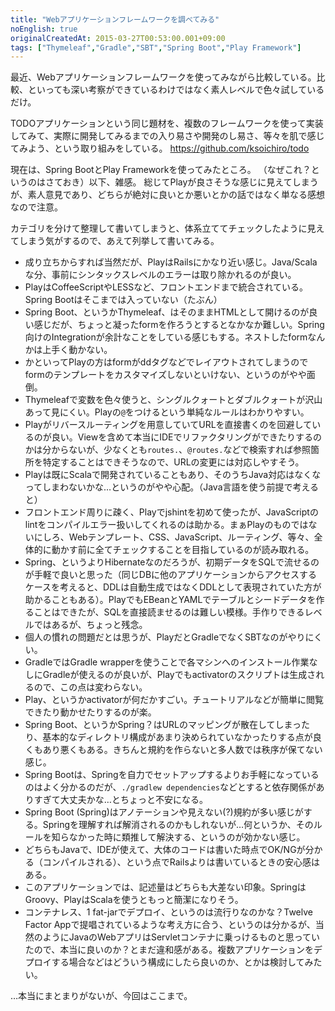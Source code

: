 ```yaml
---
title: "Webアプリケーションフレームワークを調べてみる"
noEnglish: true
originalCreatedAt: 2015-03-27T00:53:00.001+09:00
tags: ["Thymeleaf","Gradle","SBT","Spring Boot","Play Framework"]
---
```

最近、Webアプリケーションフレームワークを使ってみながら比較している。比較、といっても深い考察ができているわけではなく素人レベルで色々試しているだけ。

TODOアプリケーションという同じ題材を、複数のフレームワークを使って実装してみて、実際に開発してみるまでの入り易さや開発のし易さ、等々を肌で感じてみよう、という取り組みをしている。
https://github.com/ksoichiro/todo

現在は、Spring BootとPlay Frameworkを使ってみたところ。
（なぜこれ？というのはさておき）以下、雑感。
総じてPlayが良さそうな感じに見えてしまうが、素人意見であり、どちらが絶対に良いとか悪いとかの話ではなく単なる感想なので注意。

<!--more-->

カテゴリを分けて整理して書いてしまうと、体系立ててチェックしたように見えてしまう気がするので、あえて列挙して書いてみる。

* 成り立ちからすれば当然だが、PlayはRailsにかなり近い感じ。Java/Scalaな分、事前にシンタックスレベルのエラーは取り除かれるのが良い。
* PlayはCoffeeScriptやLESSなど、フロントエンドまで統合されている。Spring Bootはそこまでは入っていない（たぶん）
* Spring Boot、というかThymeleaf、はそのままHTMLとして開けるのが良い感じだが、ちょっと凝ったformを作ろうとするとなかなか難しい。Spring向けのIntegrationが余計なことをしている感じもする。ネストしたformなんかは上手く動かない。
* かといってPlayの方はformがddタグなどでレイアウトされてしまうのでformのテンプレートをカスタマイズしないといけない、というのがやや面倒。
* Thymeleafで変数を色々使うと、シングルクォートとダブルクォートが沢山あって見にくい。Playの`@`をつけるという単純なルールはわかりやすい。
* Playがリバースルーティングを用意していてURLを直接書くのを回避しているのが良い。Viewを含めて本当にIDEでリファクタリングができたりするのかは分からないが、少なくとも`routes.`、`@routes.`などで検索すれば参照箇所を特定することはできそうなので、URLの変更には対応しやすそう。
* Playは既にScalaで開発されていることもあり、そのうちJava対応はなくなってしまわないかな…というのがやや心配。（Java言語を使う前提で考えると）
* フロントエンド周りに疎く、Playでjshintを初めて使ったが、JavaScriptのlintをコンパイルエラー扱いしてくれるのは助かる。まぁPlayのものではないにしろ、Webテンプレート、CSS、JavaScript、ルーティング、等々、全体的に動かす前に全てチェックすることを目指しているのが読み取れる。
* Spring、というよりHibernateなのだろうが、初期データをSQLで流せるのが手軽で良いと思った（同じDBに他のアプリケーションからアクセスするケースを考えると、DDLは自動生成ではなくDDLとして表現されていた方が助かることもある）。PlayでもEBeanとYAMLでテーブルとシードデータを作ることはできたが、SQLを直接読ませるのは難しい模様。手作りできるレベルではあるが、ちょっと残念。
* 個人の慣れの問題だとは思うが、PlayだとGradleでなくSBTなのがやりにくい。
* GradleではGradle wrapperを使うことで各マシンへのインストール作業なしにGradleが使えるのが良いが、Playでもactivatorのスクリプトは生成されるので、この点は変わらない。
* Play、というかactivatorが何だかすごい。チュートリアルなどが簡単に閲覧できたり動かせたりするのが楽。
* Spring Boot、というかSpring？はURLのマッピングが散在してしまったり、基本的なディレクトリ構成があまり決められていなかったりする点が良くもあり悪くもある。きちんと規約を作らないと多人数では秩序が保てない感じ。
* Spring Bootは、Springを自力でセットアップするよりお手軽になっているのはよく分かるのだが、`./gradlew dependencies`などとすると依存関係がありすぎて大丈夫かな…とちょっと不安になる。
* Spring Boot (Spring)はアノテーションや見えない(?)規約が多い感じがする。Springを理解すれば解消されるのかもしれないが…何というか、そのルールを知らなかった時に類推して解決する、というのが効かない感じ。
* どちらもJavaで、IDEが使えて、大体のコードは書いた時点でOK/NGが分かる（コンパイルされる）、という点でRailsよりは書いているときの安心感はある。
* このアプリケーションでは、記述量はどちらも大差ない印象。SpringはGroovy、PlayはScalaを使うともっと簡潔になりそう。
* コンテナレス、1 fat-jarでデプロイ、というのは流行りなのかな？Twelve Factor Appで提唱されているような考え方に合う、というのは分かるが、当然のようにJavaのWebアプリはServletコンテナに乗っけるものと思っていたので、本当に良いのか？とまだ違和感がある。複数アプリケーションをデプロイする場合などはどういう構成にしたら良いのか、とかは検討してみたい。

…本当にまとまりがないが、今回はここまで。

